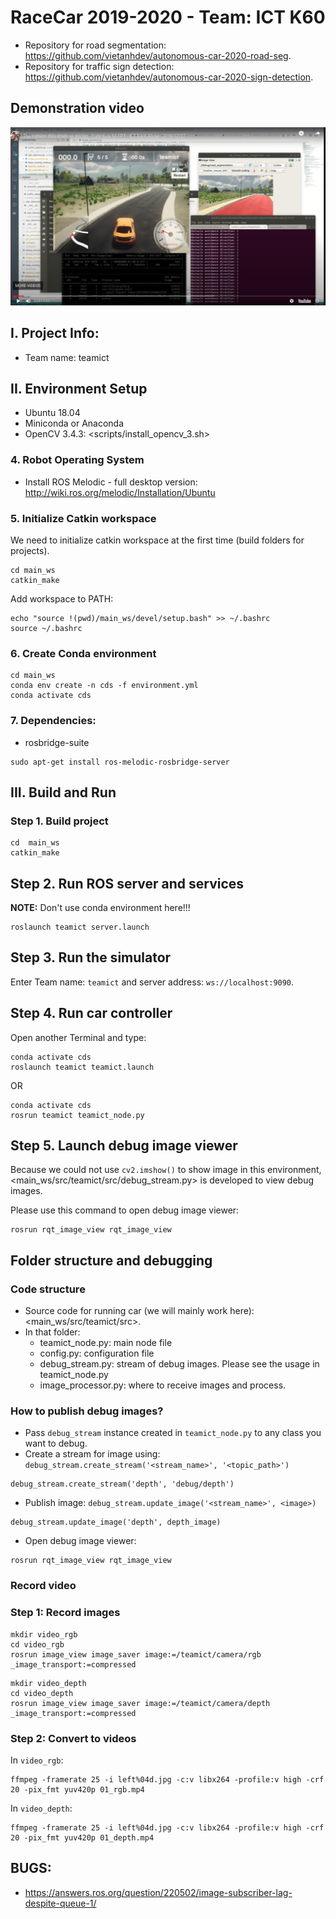 # RaceCar 2019-2020 - Team: ICT K60

- Repository for road segmentation: <https://github.com/vietanhdev/autonomous-car-2020-road-seg>.
- Repository for traffic sign detection: <https://github.com/vietanhdev/autonomous-car-2020-sign-detection>.

## Demonstration video

<a href="https://youtu.be/SP6ipnIiAO0" target="_blank">
    <img src="demo_video.png">
</a>

## I. Project Info:

- Team name: teamict

## II. Environment Setup

- Ubuntu 18.04
- Miniconda or Anaconda
- OpenCV 3.4.3: <scripts/install_opencv_3.sh>

### 4. Robot Operating System
  
- Install ROS Melodic - full desktop version: <http://wiki.ros.org/melodic/Installation/Ubuntu>
  
### 5. Initialize Catkin workspace

We need to initialize catkin workspace at the first time (build folders for projects).

```terminal
cd main_ws
catkin_make
```

Add workspace to PATH:

```terminal
echo "source !(pwd)/main_ws/devel/setup.bash" >> ~/.bashrc
source ~/.bashrc
```

### 6. Create Conda environment 

```terminal
cd main_ws
conda env create -n cds -f environment.yml 
conda activate cds
```
  
### 7. Dependencies: 

- rosbridge-suite

```terminal
sudo apt-get install ros-melodic-rosbridge-server
```

## III. Build and Run

### Step 1. Build project

```
cd  main_ws
catkin_make
```

## Step 2. Run ROS server and services

**NOTE:** Don't use conda environment here!!!

```
roslaunch teamict server.launch
```

## Step 3. Run the simulator

Enter Team name: `teamict` and server address: `ws://localhost:9090`.

## Step 4. Run car controller

Open another Terminal and type:

```
conda activate cds
roslaunch teamict teamict.launch
```

OR

```
conda activate cds
rosrun teamict teamict_node.py
```

## Step 5. Launch debug image viewer

Because we could not use `cv2.imshow()` to show image in this environment, <main_ws/src/teamict/src/debug_stream.py> is developed to view debug images.

Please use this command to open debug image viewer:

```
rosrun rqt_image_view rqt_image_view
```

## Folder structure and debugging

### Code structure

- Source code for running car (we will mainly work here): <main_ws/src/teamict/src>.
- In that folder:
    + teamict_node.py: main node file
    + config.py: configuration file
    + debug_stream.py: stream of debug images. Please see the usage in teamict_node.py
    + image_processor.py: where to receive images and process.

### How to publish debug images?

- Pass `debug_stream` instance created in `teamict_node.py` to any class you want to debug.
- Create a stream for image using: `debug_stream.create_stream('<stream_name>', '<topic_path>')`

```
debug_stream.create_stream('depth', 'debug/depth')
```

- Publish image: `debug_stream.update_image('<stream_name>', <image>)`

```
debug_stream.update_image('depth', depth_image)
```

- Open debug image viewer:

```
rosrun rqt_image_view rqt_image_view
```


### Record video

### Step 1: Record images

```
mkdir video_rgb
cd video_rgb
rosrun image_view image_saver image:=/teamict/camera/rgb _image_transport:=compressed
```

```
mkdir video_depth
cd video_depth
rosrun image_view image_saver image:=/teamict/camera/depth _image_transport:=compressed
```

### Step 2: Convert to videos

In `video_rgb`:

```
ffmpeg -framerate 25 -i left%04d.jpg -c:v libx264 -profile:v high -crf 20 -pix_fmt yuv420p 01_rgb.mp4
```

In `video_depth`:

```
ffmpeg -framerate 25 -i left%04d.jpg -c:v libx264 -profile:v high -crf 20 -pix_fmt yuv420p 01_depth.mp4
```

## BUGS:

- https://answers.ros.org/question/220502/image-subscriber-lag-despite-queue-1/